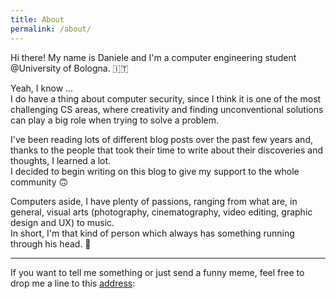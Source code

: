 ```yaml
---
title: About
permalink: /about/
---
```


Hi there! My name is Daniele and I'm a computer engineering student @University of Bologna. 🇮🇹  

Yeah, I know ...  
I do have a thing about computer security, since I think it is one of the most challenging CS areas, where creativity and finding unconventional solutions can play a big role when trying to solve a problem.

I've been reading lots of different blog posts over the past few years and, thanks to the people that took their time to write about their discoveries and thoughts, I learned a lot.  
I decided to begin writing on this blog to give my support to the whole community 🙃

Computers aside, I have plenty of passions, ranging from what are, in general, visual arts (photography, cinematography, video editing, graphic design and UX) to music.   
In short, I'm that kind of person which always has something running through his head. 🤣


-------
If you want to tell me something or just send a funny meme, feel free to drop me a line to this [address](&#109;&#97;&#105;&#108;&#116;&#111;&#58;%73%75%72%72%75%73%6B%69%6A%40%67%6D%61%69%6C%2E%63%6F%6D):